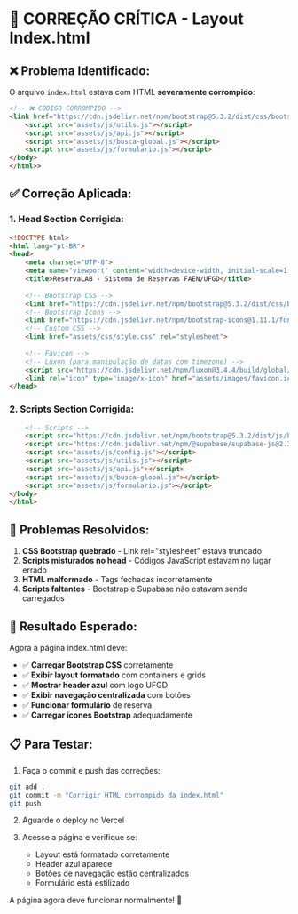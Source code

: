 # 🚨 **CORREÇÃO CRÍTICA - Layout Index.html**

## ❌ **Problema Identificado:**
O arquivo `index.html` estava com HTML **severamente corrompido**:

```html
<!-- ❌ CÓDIGO CORROMPIDO -->
<link href="https://cdn.jsdelivr.net/npm/bootstrap@5.3.2/dist/css/bootstrap.min.css" rel="styl    <script src="assets/js/config.js"></script>
    <script src="assets/js/utils.js"></script>
    <script src="assets/js/api.js"></script>
    <script src="assets/js/busca-global.js"></script>
    <script src="assets/js/formulario.js"></script>
</body>
</html>>
```

## ✅ **Correção Aplicada:**

### **1. Head Section Corrigida:**
```html
<!DOCTYPE html>
<html lang="pt-BR">
<head>
    <meta charset="UTF-8">
    <meta name="viewport" content="width=device-width, initial-scale=1.0">
    <title>ReservaLAB - Sistema de Reservas FAEN/UFGD</title>
    
    <!-- Bootstrap CSS -->
    <link href="https://cdn.jsdelivr.net/npm/bootstrap@5.3.2/dist/css/bootstrap.min.css" rel="stylesheet">
    <!-- Bootstrap Icons -->
    <link href="https://cdn.jsdelivr.net/npm/bootstrap-icons@1.11.1/font/bootstrap-icons.css" rel="stylesheet">
    <!-- Custom CSS -->
    <link href="assets/css/style.css" rel="stylesheet">
    
    <!-- Favicon -->
    <!-- Luxon (para manipulação de datas com timezone) -->
    <script src="https://cdn.jsdelivr.net/npm/luxon@3.4.4/build/global/luxon.min.js"></script>
    <link rel="icon" type="image/x-icon" href="assets/images/favicon.ico">
</head>
```

### **2. Scripts Section Corrigida:**
```html
    <!-- Scripts -->
    <script src="https://cdn.jsdelivr.net/npm/bootstrap@5.3.2/dist/js/bootstrap.bundle.min.js"></script>
    <script src="https://cdn.jsdelivr.net/npm/@supabase/supabase-js@2.39.0/dist/umd/supabase.js"></script>
    <script src="assets/js/config.js"></script>
    <script src="assets/js/utils.js"></script>
    <script src="assets/js/api.js"></script>
    <script src="assets/js/busca-global.js"></script>
    <script src="assets/js/formulario.js"></script>
</body>
</html>
```

## 🎯 **Problemas Resolvidos:**

1. **CSS Bootstrap quebrado** - Link rel="stylesheet" estava truncado
2. **Scripts misturados no head** - Códigos JavaScript estavam no lugar errado
3. **HTML malformado** - Tags fechadas incorretamente
4. **Scripts faltantes** - Bootstrap e Supabase não estavam sendo carregados

## 🚀 **Resultado Esperado:**

Agora a página index.html deve:
- ✅ **Carregar Bootstrap CSS** corretamente
- ✅ **Exibir layout formatado** com containers e grids
- ✅ **Mostrar header azul** com logo UFGD
- ✅ **Exibir navegação centralizada** com botões
- ✅ **Funcionar formulário** de reserva
- ✅ **Carregar ícones Bootstrap** adequadamente

## 📋 **Para Testar:**

1. Faça o commit e push das correções:
```bash
git add .
git commit -m "Corrigir HTML corrompido da index.html"
git push
```

2. Aguarde o deploy no Vercel

3. Acesse a página e verifique se:
   - Layout está formatado corretamente
   - Header azul aparece
   - Botões de navegação estão centralizados
   - Formulário está estilizado

A página agora deve funcionar normalmente! 🎉
